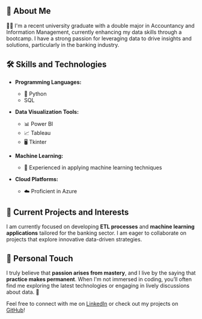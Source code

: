 ## 🌟 About Me

👩‍🎓 I'm a recent university graduate with a double major in Accountancy and Information Management, currently enhancing my data skills through a bootcamp. I have a strong passion for leveraging data to drive insights and solutions, particularly in the banking industry.

## 🛠️ Skills and Technologies

- **Programming Languages:** 
  - 🐍 Python 
  - SQL

- **Data Visualization Tools:** 
  - 📊 Power BI 
  - 📈 Tableau 
  - 🖥️ Tkinter

- **Machine Learning:** 
  - 🤖 Experienced in applying machine learning techniques

- **Cloud Platforms:** 
  - ☁️ Proficient in Azure

## 🚀 Current Projects and Interests

I am currently focused on developing **ETL processes** and **machine learning applications** tailored for the banking sector. I am eager to collaborate on projects that explore innovative data-driven strategies.

## 💬 Personal Touch

I truly believe that **passion arises from mastery**, and I live by the saying that **practice makes permanent**. When I'm not immersed in coding, you’ll often find me exploring the latest technologies or engaging in lively discussions about data. 🌟


Feel free to connect with me on [LinkedIn](https://www.linkedin.com/in/paulngkp) or check out my projects on [GitHub](https://github.com/Kpn23?tab=repositories)!